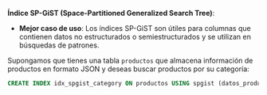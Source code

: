 **Índice SP-GiST (Space-Partitioned Generalized Search Tree)**:
   - **Mejor caso de uso**: Los índices SP-GiST son útiles para columnas que contienen datos no estructurados o semiestructurados y se utilizan en búsquedas de patrones.

   Supongamos que tienes una tabla `productos` que almacena información de productos en formato JSON y deseas buscar productos por su categoría:

   ```sql
   CREATE INDEX idx_spgist_category ON productos USING spgist (datos_producto->'categoria');
   ```